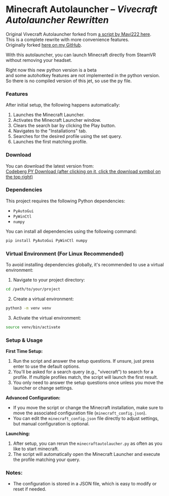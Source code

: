 # Minecraft Autolauncher – *Vivecraft Autolauncher Rewritten*

Original Vivecraft Autolauncher forked from [a script by Mavi222 here](https://github.com/Mavi222/Vivecraft-autolauncher).  
This is a complete rewrite with more convenience features.  
Originally forked [here on my GitHub](https://github.com/marvin1099/Minecraft_Autolaucher).

With this autolauncher, you can launch Minecraft directly from SteamVR without removing your headset.  

Right now this new python version is a beta  
and some autohotkey features are not implemented in the python version.  
So there is no compiled version of this jet, so use the py file.

### Features

After initial setup, the following happens automatically:

1. Launches the Minecraft Launcher.
2. Activates the Minecraft Launcher window.
3. Clears the search bar by clicking the Play button.
4. Navigates to the "Installations" tab.
5. Searches for the desired profile using the set query.
6. Launches the first matching profile.

### Download

You can download the latest version from:  
[Codeberg PY Download (after clicking on it, click the download symbol on the top right)](https://codeberg.org/marvin1099/Minecraft_Autolaucher/src/branch/python-variant/minecraftautolaucher.py)

### Dependencies

This project requires the following Python dependencies:
- `PyAutoGui`
- `PyWinCtl`
- `numpy`

You can install all dependencies using the following command:

```bash
pip install PyAutoGui PyWinCtl numpy
```

### Virtual Environment (For Linux Recommended)

To avoid installing dependencies globally, it's recommended to use a virtual environment:

1. Navigate to your project directory:

```bash
cd /path/to/your/project
```

2. Create a virtual environment:

```bash
python3 -m venv venv
```

3. Activate the virtual environment:

```bash
source venv/bin/activate
```

### Setup & Usage

**First Time Setup:**

1. Run the script and answer the setup questions. If unsure, just press enter to use the default options.
2. You'll be asked for a search query (e.g., "vivecraft") to search for a profile. If multiple profiles match, the script will launch the first result.
3. You only need to answer the setup questions once unless you move the launcher or change settings.

**Advanced Configuration:**

- If you move the script or change the Minecraft installation, make sure to move the associated configuration file (`minecraft_config.json`).
- You can edit the `minecraft_config.json` file directly to adjust settings, but manual configuration is optional.

**Launching:**

1. After setup, you can rerun the `minecraftautolaucher.py` as often as you like to start minecraft. 
2. The script will automatically open the Minecraft Launcher and execute the profile matching your query.

### Notes:

- The configuration is stored in a JSON file, which is easy to modify or reset if needed.
